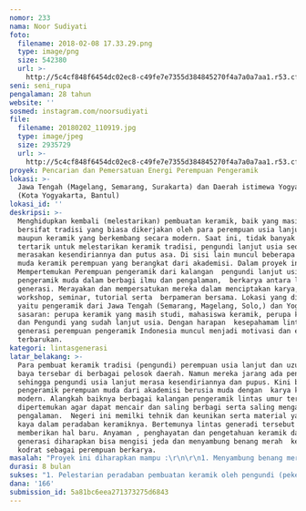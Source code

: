 ```yaml
---
nomor: 233
nama: Noor Sudiyati
foto:
  filename: 2018-02-08 17.33.29.png
  type: image/png
  size: 542380
  url: >-
    http://5c4cf848f6454dc02ec8-c49fe7e7355d384845270f4a7a0a7aa1.r53.cf2.rackcdn.com/75349736-b868-4d6e-9ea8-91a1e4957d10/2018-02-08%2017.33.29.png
seni: seni_rupa
pengalaman: 28 tahun
website: ''
sosmed: instagram.com/noorsudiyati
file:
  filename: 20180202_110919.jpg
  type: image/jpeg
  size: 2935729
  url: >-
    http://5c4cf848f6454dc02ec8-c49fe7e7355d384845270f4a7a0a7aa1.r53.cf2.rackcdn.com/32154a61-90c2-41bf-964f-36ca6c8cf24d/20180202_110919.jpg
proyek: Pencarian dan Pemersatuan Energi Perempuan Pengeramik
lokasi: >-
  Jawa Tengah (Magelang, Semarang, Surakarta) dan Daerah istimewa Yogyakarta
  (Kota Yogyakarta, Bantul)
lokasi_id: ''
deskripsi: >-
  Menghidupkan kembali (melestarikan) pembuatan keramik, baik yang masih
  bersifat tradisi yang biasa dikerjakan oleh para perempuan usia lanjut-uzur,
  maupun keramik yang berkembang secara modern. Saat ini, tidak banyak yang
  tertarik untuk melestarikan keramik tradisi, pengundi lanjut usia seolah
  merasakan kesendiriannya dan putus asa. Di sisi lain muncul beberapa seniman
  muda keramik perempuan yang berangkat dari akademisi. Dalam proyek ini
  Mempertemukan Perempuan pengeramik dari kalangan  pengundi lanjut usia hingga 
  pengeramik muda dalam berbagi ilmu dan pengalaman,  berkarya antara lintas
  generasi. Merayakan dan mempersatukan mereka dalam menciptakan karya,
  workshop, seminar, tutorial serta  berpameran bersama. Lokasi yang dipilih
  yaitu pengeramik dari Jawa Tengah (Semarang, Magelang, Solo,) dan Yogyakarta,
  sasaran: perupa keramik yang masih studi, mahasiswa keramik, perupa keramik,
  dan Pengundi yang sudah lanjut usia. Dengan harapan  kesepahamam lintas
  generasi perempuan pengeramik Indonesia muncul menjadi motivasi dan energi
  terbarukan. 
kategori: lintasgenerasi
latar_belakang: >-
  Para pembuat keramik tradisi (pengundi) perempuan usia lanjut dan uzur, paruh
  baya tersebar di berbagai pelosok daerah. Namun mereka jarang ada penerusnya,
  sehingga pengundi usia lanjut merasa kesendiriannya dan pupus. Kini banyak
  pengeramik perempuan muda dari akademisi berusia muda dengan  karya karya
  modern. Alangkah baiknya berbagai kalangan pengeramik lintas umur tersebut
  dipertemukan agar dapat mencair dan saling berbagi serta saling menganyam
  pengalaman.  Negeri ini memilki tehnik dan keunikan serta material yang sangat
  kaya dalam peradaban keramiknya. Bertemunya lintas generadi tersebut akan
  memberikan hal baru. Anyaman , penghayatan dan pengetahuan keramik dari lintas
  generasi diharapkan bisa mengisi jeda dan menyambung benang merah  kesepahaman
  kodrat sebagai perempuan berkarya.
masalah: "Proyek ini diharapkan mampu :\r\n\r\n1. Menyambung benang merah kesepahaman dalam berolah tanah liat ( keramik ) yang potensial menjadi karya kreatif, mulai dari: fungsi, elemen estetis, maupun artwork sebagai ekspresi personal.\r\n\r\n2. Mensosialisasikan karya- karya pengundi lanjut usia hingga perupa keramik muda yg memiliki kesepahaman mengolah tanah dari berbagai belahan Bumi.\r\n\r\n3. Membangkitkan motivasi perempuan -perempuan berkarya, baik yang berusia lanjut, paruh baya, para muda, dan generasi kini.\r\n\r\n4. Mendorong pemberdayaan Ekonomi perempuan pemgeramik Indonesia."
durasi: 8 bulan
sukses: "1. Pelestarian peradaban pembuatan keramik oleh pengundi (pekerja seni keramik) pada semua rentang usia dan generasi.\r\n2. Publikasi penyelenggaraan pameran karya- karya keramik lintas generasi turut menambah deretan panjang bukti munculnya energi-energi seni di Indonesia.\r\n3. Terciptanya karya- karya dengan semangat baru,  kebersamaan dan kesadaran akan nilai-nilai seni dan kreatifitas. \r\n4. Kebersamaan yang tercipta untuk saling memotivasi sehingga menumbuhkan semangat berkarya yang akan menjadi modal keteladanan bagi masyarakat luas dan akan berdampak terhadap kesejahteraan ekonomi."
dana: '166'
submission_id: 5a81bc6eea271373275d6843
---
```

